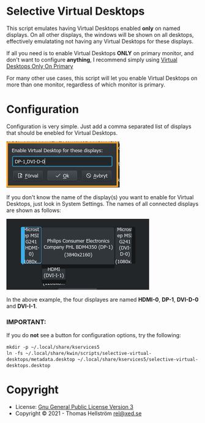 Selective Virtual Desktops
==========================

This script emulates having Virtual Desktops enabled __only__ on named displays. On all other displays, the windows will be shown on all desktops, effectively emulatating not having any Virtual Desktops for these displays.

If all you need is to enable Virtual Desktops __ONLY__ on primary monitor, and don't want to configure __anything__, I recommend simply using [Virtual Desktops Only On Primary](https://github.com/wsdfhjxc/kwin-scripts/tree/master/virtual-desktops-only-on-primary)

For many other use cases, this script will let you enable Virtual Desktops on more than one monitor, regardless of which monitor is primary. 

Configuration
=============
Configuration is very simple. Just add a comma separated list of displays that should be enebled for Virtual Desktops.

![Configuration](assets/images/config.png)

If you don't know the name of the display(s) you want to enable for Virtual Desktops, just look in System Settings. The names of all connected displays are shown as follows:

![Displays](assets/images/displays.png)

In the above example, the four displayes are named __HDMI-0__, __DP-1__, __DVI-D-0__ and __DVI-I-1__.

### IMPORTANT:

If you do __not__ see a button for configuration options, try the following:
```
mkdir -p ~/.local/share/kservices5
ln -fs ~/.local/share/kwin/scripts/selective-virtual-desktops/metadata.desktop ~/.local/share/kservices5/selective-virtual-desktops.desktop 
```

Copyright
=========
- License: [Gnu General Public License Version 3](LICENSE.md)
- Copyright &copy; 2021 - Thomas Hellström <rel@xed.se>

